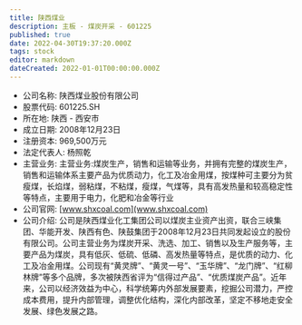 ```yaml
---
title: 陕西煤业
description: 主板 - 煤炭开采 - 601225
published: true
date: 2022-04-30T19:37:20.000Z
tags: stock
editor: markdown
dateCreated: 2022-01-01T00:00:00.000Z
---
```


- 公司名称: 陕西煤业股份有限公司
- 股票代码: 601225.SH
- 所在地: 陕西 - 西安市
- 成立日期: 2008年12月23日
- 注册资本: 969,500万元
- 法定代表人: 杨照乾
- 主营业务: 主营业务:煤炭生产，销售和运输等业务，并拥有完整的煤炭生产，销售和运输体系主要产品为优质动力，化工及冶金用煤，按煤种可主要分为贫瘦煤，长焰煤，弱粘煤，不粘煤，瘦煤，气煤等，具有高发热量和较高稳定性等特点，主要用于电力，化肥和冶金等行业
- 公司官网: [www.shxcoal.com](www.shxcoal.com)
- 公司介绍: 公司是陕西煤业化工集团公司以煤炭主业资产出资，联合三峡集团、华能开发、陕西有色、陕鼓集团于2008年12月23日共同发起设立的股份有限公司。公司主营业务为煤炭开采、洗选、加工、销售以及生产服务等，主要产品为煤炭，具有低灰、低硫、低磷、高发热量等特点，是优质的动力、化工及冶金用煤。公司现有“黄灵牌”、“黄灵一号”、“玉华牌”、“龙门牌”、“红柳林牌”等多个品牌，多次被陕西省评为“信得过产品”、“优质煤炭产品”。近年来，公司以经济效益为中心，科学统筹内外部发展要素，挖掘公司潜力，严控成本费用，提升内部管理，调整优化结构，深化内部改革，坚定不移地走安全发展、绿色发展之路。


